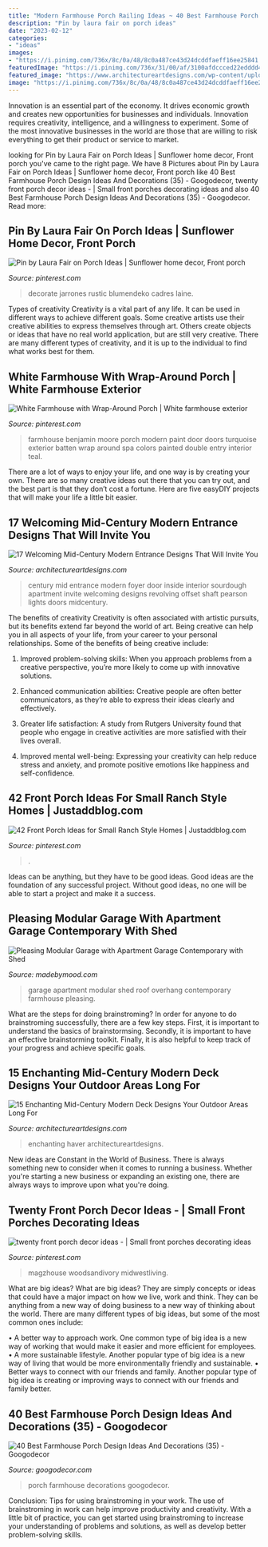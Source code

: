 ```yaml
---
title: "Modern Farmhouse Porch Railing Ideas ~ 40 Best Farmhouse Porch Design Ideas And Decorations (35)"
description: "Pin by laura fair on porch ideas"
date: "2023-02-12"
categories:
- "ideas"
images:
- "https://i.pinimg.com/736x/8c/0a/48/8c0a487ce43d24dcddfaeff16ee25841.jpg"
featuredImage: "https://i.pinimg.com/736x/31/00/af/3100afdccced22edddd4b897c5757a1c.jpg"
featured_image: "https://www.architectureartdesigns.com/wp-content/uploads/2015/10/17-Welcoming-Mid-Century-Modern-Entrance-Designs-That-Will-Invite-You-Inside-13.jpg"
image: "https://i.pinimg.com/736x/8c/0a/48/8c0a487ce43d24dcddfaeff16ee25841.jpg"
---
```



Innovation is an essential part of the economy. It drives economic growth and creates new opportunities for businesses and individuals. Innovation requires creativity, intelligence, and a willingness to experiment. Some of the most innovative businesses in the world are those that are willing to risk everything to get their product or service to market.

	

		
looking for Pin by Laura Fair on Porch Ideas | Sunflower home decor, Front porch you've came to the right page. We have 8 Pictures about Pin by Laura Fair on Porch Ideas | Sunflower home decor, Front porch like 40 Best Farmhouse Porch Design Ideas And Decorations (35) - Googodecor, twenty front porch decor ideas - | Small front porches decorating ideas and also 40 Best Farmhouse Porch Design Ideas And Decorations (35) - Googodecor. Read more:
		
    
## Pin By Laura Fair On Porch Ideas | Sunflower Home Decor, Front Porch

<img loading=lazy src="https://i.pinimg.com/736x/8c/0a/48/8c0a487ce43d24dcddfaeff16ee25841.jpg" onerror="this.onerror=null;this.src='https://tse1.mm.bing.net/th?id=OIP.gKNZDnMy-t1Y9lbG1_oK0gHaJ4&amp;pid=15.1';" alt="Pin by Laura Fair on Porch Ideas | Sunflower home decor, Front porch">

_Source: pinterest.com_

>decorate jarrones rustic blumendeko cadres laine. 

	

Types of creativity
Creativity is a vital part of any life. It can be used in different ways to achieve different goals. Some creative artists use their creative abilities to express themselves through art. Others create objects or ideas that have no real world application, but are still very creative. There are many different types of creativity, and it is up to the individual to find what works best for them.

    
## White Farmhouse With Wrap-Around Porch | White Farmhouse Exterior

<img loading=lazy src="https://i.pinimg.com/736x/31/00/af/3100afdccced22edddd4b897c5757a1c.jpg" onerror="this.onerror=null;this.src='https://tse2.mm.bing.net/th?id=OIP.RgTyr_UjYVES-01AJhWvNAHaLG&amp;pid=15.1';" alt="White Farmhouse with Wrap-Around Porch | White farmhouse exterior">

_Source: pinterest.com_

>farmhouse benjamin moore porch modern paint door doors turquoise exterior batten wrap around spa colors painted double entry interior teal. 

	

There are a lot of ways to enjoy your life, and one way is by creating your own. There are so many creative ideas out there that you can try out, and the best part is that they don’t cost a fortune. Here are five easyDIY projects that will make your life a little bit easier.

    
## 17 Welcoming Mid-Century Modern Entrance Designs That Will Invite You

<img loading=lazy src="https://www.architectureartdesigns.com/wp-content/uploads/2015/10/17-Welcoming-Mid-Century-Modern-Entrance-Designs-That-Will-Invite-You-Inside-13.jpg" onerror="this.onerror=null;this.src='https://tse1.mm.bing.net/th?id=OIP.a3wSRDio16sWTEvMMYZxLgAAAA&amp;pid=15.1';" alt="17 Welcoming Mid-Century Modern Entrance Designs That Will Invite You">

_Source: architectureartdesigns.com_

>century mid entrance modern foyer door inside interior sourdough apartment invite welcoming designs revolving offset shaft pearson lights doors midcentury. 

	

The benefits of creativity
Creativity is often associated with artistic pursuits, but its benefits extend far beyond the world of art. Being creative can help you in all aspects of your life, from your career to your personal relationships.
Some of the benefits of being creative include:

1. Improved problem-solving skills: When you approach problems from a creative perspective, you’re more likely to come up with innovative solutions.

2. Enhanced communication abilities: Creative people are often better communicators, as they’re able to express their ideas clearly and effectively.

3. Greater life satisfaction: A study from Rutgers University found that people who engage in creative activities are more satisfied with their lives overall.

4. Improved mental well-being: Expressing your creativity can help reduce stress and anxiety, and promote positive emotions like happiness and self-confidence.

    
## 42 Front Porch Ideas For Small Ranch Style Homes | Justaddblog.com

<img loading=lazy src="https://i.pinimg.com/736x/a2/38/1c/a2381cabfca559de07dbfb309cf56dcd.jpg" onerror="this.onerror=null;this.src='https://tse4.mm.bing.net/th?id=OIP.FDDyr2z5yhB1yPHk5EKBVgHaLJ&amp;pid=15.1';" alt="42 Front Porch Ideas for Small Ranch Style Homes | Justaddblog.com">

_Source: pinterest.com_

>. 

	

Ideas can be anything, but they have to be good ideas. Good ideas are the foundation of any successful project. Without good ideas, no one will be able to start a project and make it a success.

    
## Pleasing Modular Garage With Apartment Garage Contemporary With Shed

<img loading=lazy src="http://madebymood.com/wp-content/uploads/2017/12/denver-Modular-Garage-With-Apartment-with-wooden-smooth-wall-panels-garage-farmhouse-and-reclaimed-wood-mountain-home.jpg" onerror="this.onerror=null;this.src='https://tse2.mm.bing.net/th?id=OIP.gRKE4VFK_CFrJBdZcJhu4QHaLH&amp;pid=15.1';" alt="Pleasing Modular Garage with Apartment Garage Contemporary with Shed">

_Source: madebymood.com_

>garage apartment modular shed roof overhang contemporary farmhouse pleasing. 

	

What are the steps for doing brainstroming?
In order for anyone to do brainstroming successfully, there are a few key steps. First, it is important to understand the basics of brainstormsing. Secondly, it is important to have an effective brainstorming toolkit. Finally, it is also helpful to keep track of your progress and achieve specific goals.

    
## 15 Enchanting Mid-Century Modern Deck Designs Your Outdoor Areas Long For

<img loading=lazy src="https://www.architectureartdesigns.com/wp-content/uploads/2017/02/15-Enchanting-Mid-Century-Modern-Deck-Designs-Your-Outdoor-Areas-Long-For-12-768x568.jpg" onerror="this.onerror=null;this.src='https://tse1.mm.bing.net/th?id=OIP.vGh6KilHHDs6xY4IX2jHmwHaFe&amp;pid=15.1';" alt="15 Enchanting Mid-Century Modern Deck Designs Your Outdoor Areas Long For">

_Source: architectureartdesigns.com_

>enchanting haver architectureartdesigns. 

	

New ideas are Constant in the World of Business. There is always something new to consider when it comes to running a business. Whether you're starting a new business or expanding an existing one, there are always ways to improve upon what you're doing. 

    
## Twenty Front Porch Decor Ideas - | Small Front Porches Decorating Ideas

<img loading=lazy src="https://i.pinimg.com/736x/97/5c/fa/975cfa561e076f35db8617453a876903.jpg" onerror="this.onerror=null;this.src='https://tse3.mm.bing.net/th?id=OIP.08DLmTfc3iJRPutAPhO8LwHaJ3&amp;pid=15.1';" alt="twenty front porch decor ideas - | Small front porches decorating ideas">

_Source: pinterest.com_

>magzhouse woodsandivory midwestliving. 

	

What are big ideas?
What are big ideas? They are simply concepts or ideas that could have a major impact on how we live, work and think. They can be anything from a new way of doing business to a new way of thinking about the world.
There are many different types of big ideas, but some of the most common ones include: 

• A better way to approach work. One common type of big idea is a new way of working that would make it easier and more efficient for employees. 
• A more sustainable lifestyle. Another popular type of big idea is a new way of living that would be more environmentally friendly and sustainable. 
• Better ways to connect with our friends and family. Another popular type of big idea is creating or improving ways to connect with our friends and family better.

    
## 40 Best Farmhouse Porch Design Ideas And Decorations (35) - Googodecor

<img loading=lazy src="https://i0.wp.com/googodecor.com/wp-content/uploads/2018/12/40-Best-Farmhouse-Porch-Design-Ideas-And-Decorations-35.jpg?fit=1200%2C1800&amp;ssl=1" onerror="this.onerror=null;this.src='https://tse3.mm.bing.net/th?id=OIP.759GfRhKgUYXuDI7GqeNngHaLH&amp;pid=15.1';" alt="40 Best Farmhouse Porch Design Ideas And Decorations (35) - Googodecor">

_Source: googodecor.com_

>porch farmhouse decorations googodecor. 

	

Conclusion: Tips for using brainstroming in your work.
The use of brainstroming in work can help improve productivity and creativity. With a little bit of practice, you can get started using brainstroming to increase your understanding of problems and solutions, as well as develop better problem-solving skills.

